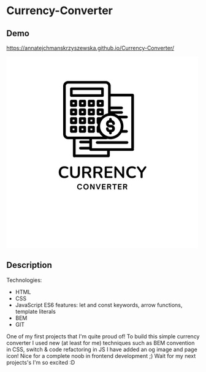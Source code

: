# Currency-Converter

## Demo

https://annatejchmanskrzyszewska.github.io/Currency-Converter/

![converter image](https://github.com/AnnaTejchmanSkrzyszewska/Currency-Converter/blob/main/images/currency.png)

## Description

Technologies:

- HTML
- CSS
- JavaScript ES6 features: let and const keywords, arrow functions, template literals
- BEM
- GIT

One of my first projects that I'm quite proud of! To build this simple currency converter I used new (at least for me) techniques such as BEM convention in CSS, switch & code refactoring in JS I have added an og image and page icon! Nice for a complete noob in frontend development ;) Wait for my next projects's I'm so excited :D
